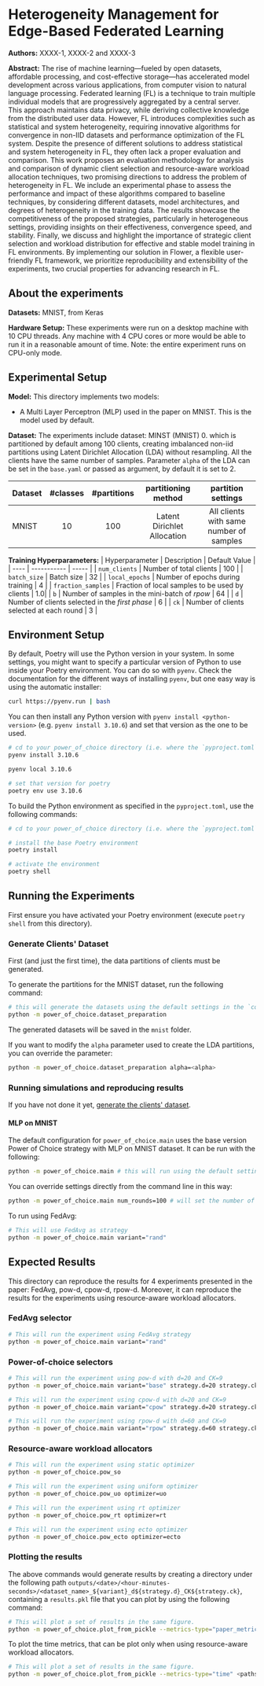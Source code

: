 # Heterogeneity Management for Edge-Based Federated Learning

**Authors:** XXXX-1, XXXX-2 and XXXX-3

**Abstract:** The rise of machine learning—fueled by open datasets, affordable processing, and cost-effective storage—has accelerated model development across various applications, from computer vision to natural language processing. Federated learning (FL) is a technique to train multiple individual models that are progressively aggregated by a central server. This approach maintains data privacy, while deriving collective knowledge from the distributed user data.
However, FL introduces complexities such as statistical and system heterogeneity, requiring innovative algorithms for convergence in non-IID datasets and performance optimization of the FL system. Despite the presence of different solutions to address statistical and system heterogeneity in FL, they often lack a proper evaluation and
comparison. This work proposes an evaluation methodology for analysis and comparison of dynamic client selection and resource-aware workload allocation techniques, two promising directions to address the problem of heterogeneity in FL. We include an experimental phase to assess the performance and impact of these algorithms compared to baseline techniques, by considering different datasets, model architectures, and degrees of heterogeneity in the training data. The results showcase the competitiveness of the proposed strategies, particularly in heterogeneous settings, providing insights on their effectiveness, convergence speed, and stability. Finally, we discuss and highlight the importance of strategic client selection and workload distribution for effective and stable model training in FL environments. By implementing our solution in Flower, a flexible user-friendly FL framework, we prioritize reproducibility and extensibility of the experiments, two crucial properties for advancing research in FL.


## About the experiments

****Datasets:**** MNIST, from Keras

****Hardware Setup:**** These experiments were run on a desktop machine with 10 CPU threads. Any machine with 4 CPU cores or more would be able to run it in a reasonable amount of time. Note: the entire experiment runs on CPU-only mode.


## Experimental Setup

****Model:**** This directory implements two models:
* A Multi Layer Perceptron (MLP) used in the paper on MNIST. 
This is the model used by default.

****Dataset:**** The experiments include  dataset: MINST (MNIST) 0. which is partitioned by default among 100 clients, creating imbalanced non-iid partitions using Latent Dirichlet Allocation (LDA) without resampling. All the clients have the same number of samples. Parameter `alpha` of the LDA can be set in the `base.yaml` or passed as argument, by default it is set to 2.

| Dataset | #classes | #partitions | partitioning method | partition settings |
| :------ | :---: | :---: | :---: | :---: |
| MNIST | 10 | 100 | Latent Dirichlet Allocation | All clients with same number of samples |

****Training Hyperparameters:**** 
| Hyperparameter | Description | Default Value |
| ---- | ----------- | ----- |
| `num_clients` | Number of total clients | 100 |
| `batch_size` | Batch size | 32 |
| `local_epochs` | Number of epochs during training | 4 |
| `fraction_samples` | Fraction of local samples to be used by clients | 1.0|
| `b` | Number of samples in the mini-batch of *rpow* | 64 |
| `d` | Number of clients selected in the *first phase* | 6 |
| `ck` | Number of clients selected at each round | 3 |


## Environment Setup
By default, Poetry will use the Python version in your system. 
In some settings, you might want to specify a particular version of Python 
to use inside your Poetry environment. You can do so with `pyenv`. 
Check the documentation for the different ways of installing `pyenv`,
but one easy way is using the automatic installer:

```bash
curl https://pyenv.run | bash
```
You can then install any Python version with `pyenv install <python-version>`
(e.g. `pyenv install 3.10.6`) and set that version as the one to be used. 
```bash
# cd to your power_of_choice directory (i.e. where the `pyproject.toml` is)
pyenv install 3.10.6

pyenv local 3.10.6

# set that version for poetry
poetry env use 3.10.6
```
To build the Python environment as specified in the `pyproject.toml`, use the following commands:
```bash
# cd to your power_of_choice directory (i.e. where the `pyproject.toml` is)

# install the base Poetry environment
poetry install

# activate the environment
poetry shell
```

## Running the Experiments

First ensure you have activated your Poetry environment (execute `poetry shell` from this directory).

### Generate Clients' Dataset
First (and just the first time), the data partitions of clients must be generated.

To generate the partitions for the MNIST dataset, run the following command:

```bash
# this will generate the datasets using the default settings in the `conf/base.yaml`
python -m power_of_choice.dataset_preparation
```

The generated datasets will be saved in the `mnist` folder.

If you want to modify the `alpha` parameter used to create the LDA partitions, you can override the parameter:

```bash
python -m power_of_choice.dataset_preparation alpha=<alpha>
```

### Running simulations and reproducing results
If you have not done it yet, [generate the clients' dataset](#generate-clients-dataset).


#### MLP on MNIST 

The default configuration for `power_of_choice.main` uses the base version Power of Choice strategy with MLP on MNIST dataset. It can be run with the following:

```bash
python -m power_of_choice.main # this will run using the default settings in the `conf/config.yaml`
```

You can override settings directly from the command line in this way:

```bash
python -m power_of_choice.main num_rounds=100 # will set the number of rounds to 100
```

To run using FedAvg:
```bash
# This will use FedAvg as strategy
python -m power_of_choice.main variant="rand" 
```

## Expected Results

This directory can reproduce the results for 4 experiments presented in the paper: FedAvg, pow-d, cpow-d, rpow-d. Moreover, it can reproduce the results for the experiments using resource-aware workload allocators.

### FedAvg selector

```bash
# This will run the experiment using FedAvg strategy
python -m power_of_choice.main variant="rand"
```

### Power-of-choice selectors

```bash
# This will run the experiment using pow-d with d=20 and CK=9
python -m power_of_choice.main variant="base" strategy.d=20 strategy.ck=9

# This will run the experiment using cpow-d with d=20 and CK=9
python -m power_of_choice.main variant="cpow" strategy.d=20 strategy.ck=9

# This will run the experiment using rpow-d with d=60 and CK=9
python -m power_of_choice.main variant="rpow" strategy.d=60 strategy.ck=9
```

### Resource-aware workload allocators

```bash
# This will run the experiment using static optimizer
python -m power_of_choice.pow_so

# This will run the experiment using uniform optimizer
python -m power_of_choice.pow_uo optimizer=uo

# This will run the experiment using rt optimizer
python -m power_of_choice.pow_rt optimizer=rt

# This will run the experiment using ecto optimizer
python -m power_of_choice.pow_ecto optimizer=ecto
```

### Plotting the results

The above commands would generate results by creating a directory under the following path `outputs/<date>/<hour-minutes-seconds>/<dataset_name>_${variant}_d${strategy.d}_CK${strategy.ck}`, containing a `results.pkl` file that you can plot by using the following command:

```bash
# This will plot a set of results in the same figure. 
python -m power_of_choice.plot_from_pickle --metrics-type="paper_metrics" <paths_to_results>
```

To plot the time metrics, that can be plot only when using resource-aware workload allocators.

```bash
# This will plot a set of results in the same figure. 
python -m power_of_choice.plot_from_pickle --metrics-type="time" <paths_to_results>
```
